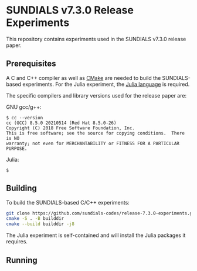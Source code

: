 # SUNDIALS v7.3.0 Release Experiments

This repository contains experiments used in the SUNDIALS v7.3.0 release paper.

## Prerequisites

A C and C++ compiler as well as [CMake](https://cmake.org/) are needed to build the SUNDIALS-based experiments.
For the Julia experiment, the [Julia language](https://julialang.org/) is required.

The specific compilers and library versions used for the release paper are:

GNU gcc/g++:
```shell
$ cc --version
cc (GCC) 8.5.0 20210514 (Red Hat 8.5.0-26)
Copyright (C) 2018 Free Software Foundation, Inc.
This is free software; see the source for copying conditions.  There is NO
warranty; not even for MERCHANTABILITY or FITNESS FOR A PARTICULAR PURPOSE.
```

Julia:
```shell
$
```

## Building

To build the SUNDIALS-based C/C++ experiments:

```bash
git clone https://github.com/sundials-codes/release-7.3.0-experiments.git && cd release-7.3.0-experiments
cmake -S . -B builddir
cmake --build builddir -j8 
```

The Julia experiment is self-contained and will install the Julia packages it requires.

## Running

